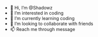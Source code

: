- 👋 Hi, I’m @Shadowz
- 👀 I’m interested in coding 
- 🌱 I’m currently learning coding
- 💞️ I’m looking to collaborate with friends
- 📫 Reach me through message

<!---
ShadowzRs/ShadowzRs is a ✨ special ✨ repository because its `README.md` (this file) appears on your GitHub profile.
You can click the Preview link to take a look at your changes.
--->
